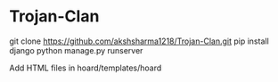 # Trojan-Clan

git clone https://github.com/akshsharma1218/Trojan-Clan.git
pip install django
python manage.py runserver


Add HTML files in hoard/templates/hoard
